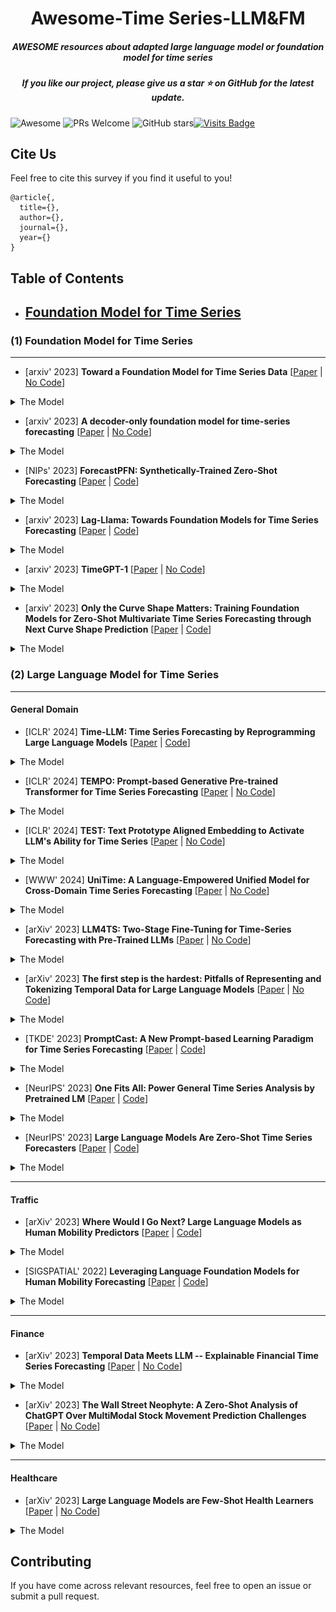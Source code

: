 <h1 align="center"> Awesome-Time Series-LLM&FM</h2>
<h5 align="center">AWESOME resources about adapted large language model or foundation model for time series</h5>

<h5 align="center"> If you like our project, please give us a star ⭐ on GitHub for the latest update.</h5>

![Awesome](https://cdn.rawgit.com/sindresorhus/awesome/d7305f38d29fed78fa85652e3a63e154dd8e8829/media/badge.svg) ![PRs Welcome](https://img.shields.io/badge/PRs-Welcome-green) ![GitHub stars](https://img.shields.io/github/stars/start2020/Awesome-TimeSeries-LLM-FM.svg)[![Visits Badge](https://badges.pufler.dev/visits/start2020/Awesome-TimeSeries-LLM-FM)](https://badges.pufler.dev/visits/start2020/Awesome-TimeSeries-LLM-FM)

## Cite Us

Feel free to cite this survey if you find it useful to you!
```
@article{,
  title={}, 
  author={},
  journal={},
  year={}
}
```



## Table of Contents

- [Foundation Model for Time Series](#FM)
  - 




### (1) Foundation Model for Time Series
<a id="FM"></a> 
***
*  [arxiv' 2023] **Toward a Foundation Model for Time Series Data** [[Paper](https://arxiv.org/abs/2310.03916) | [No Code](link)]
  <details close>
  <summary>The Model</summary>
  <p align="center"><img width="75%" src="Figures/Towa.png" /></p>
  </details>

  
*  [arxiv' 2023] **A decoder-only foundation model for time-series forecasting** [[Paper](https://arxiv.org/abs/2310.10688) | [No Code](link)]
  
  <details close>
  <summary>The Model</summary>
  <p align="center"><img width="75%" src="Figures/Adec.png" /></p>
  </details>

*  [NIPs' 2023] **ForecastPFN: Synthetically-Trained Zero-Shot Forecasting** [[Paper](https://arxiv.org/abs/2311.01933) | [Code](https://github.com/abacusai/forecastpfn)]
  
  <details close>
  <summary>The Model</summary>
  <p align="center"><img width="75%" src="Figures/Fore.png" /></p>
  </details>

*  [arxiv' 2023] **Lag-Llama: Towards Foundation Models for Time Series Forecasting** [[Paper](https://arxiv.org/abs/2310.08278) | [Code](https://github.com/kashif/pytorch-transformer-ts)]
  
  <details close>
  <summary>The Model</summary>
  <p align="center"><img width="75%" src="Figures/LagL.png" /></p>
  </details>

*  [arxiv' 2023] **TimeGPT-1** [[Paper](https://arxiv.org/abs/2310.03589) | [No Code](link)]
  <details close>
  <summary>The Model</summary>
  <p align="center"><img width="75%" src="Figures/TimeG.png" /></p>
  </details>

*  [arxiv' 2023] **Only the Curve Shape Matters: Training Foundation Models for Zero-Shot Multivariate Time Series Forecasting through Next Curve Shape Prediction** [[Paper](https://arxiv.org/abs/2402.07570) | [Code](https://github.com/cfeng783/GTT)]
  
  <details close>
  <summary>The Model</summary>
  <p align="center"><img width="75%" src="Figures/Only.png" /></p>
  </details>




### (2) Large Language Model for Time Series

***
#### General Domain

*  [ICLR' 2024] **Time-LLM: Time Series Forecasting by Reprogramming Large Language Models** [[Paper](https://arxiv.org/abs/2310.01728) | [Code](https://github.com/KimMeen/Time-LLM)]
  
  <details close>
  <summary>The Model</summary>
  <p align="center"><img width="75%" src="Figures/Time.png" /></p>
  </details>

*  [ICLR' 2024] **TEMPO: Prompt-based Generative Pre-trained Transformer for Time Series Forecasting** [[Paper](https://arxiv.org/abs/2310.04948) | [No Code](Link)]
  
  <details close>
  <summary>The Model</summary>
  <p align="center"><img width="75%" src="Figures/TEMP.png" /></p>
  </details>

*  [ICLR' 2024] **TEST: Text Prototype Aligned Embedding to Activate LLM's Ability for Time Series** [[Paper](https://arxiv.org/abs/2308.08241) | [No Code](Link)]
  
  <details close>
  <summary>The Model</summary>
  <p align="center"><img width="75%" src="Figures/TEST.png" /></p>
  </details>

*  [WWW' 2024] **UniTime: A Language-Empowered Unified Model for Cross-Domain Time Series Forecasting** [[Paper](https://arxiv.org/abs/2310.09751) | [No Code](Link)]
  
  <details close>
  <summary>The Model</summary>
  <p align="center"><img width="75%" src="Figures/UniT.png" /></p>
  </details>

  
*  [arXiv' 2023] **LLM4TS: Two-Stage Fine-Tuning for Time-Series Forecasting with Pre-Trained LLMs** [[Paper](https://arxiv.org/abs/2308.08469) | [No Code](Link)]
  
  <details close>
  <summary>The Model</summary>
  <p align="center"><img width="75%" src="Figures/LLM4.png" /></p>
  </details>

  
*  [arXiv' 2023] **The first step is the hardest: Pitfalls of Representing and Tokenizing Temporal Data for Large Language Models** [[Paper](https://arxiv.org/abs/2309.06236) | [No Code](Link)]
  
  <details close>
  <summary>The Model</summary>
  <p align="center"><img width="75%" src="Figures/The.png" /></p>
  </details>

*  [TKDE' 2023] **PromptCast: A New Prompt-based Learning Paradigm for Time Series Forecasting** [[Paper](https://arxiv.org/abs/2210.08964) | [Code](https://github.com/HaoUNSW/PISA)]
  
  <details close>
  <summary>The Model</summary>
  <p align="center"><img width="75%" src="Figures/Prom.png" /></p>
  </details>

*  [NeurIPS' 2023] **One Fits All: Power General Time Series Analysis by Pretrained LM** [[Paper](https://arxiv.org/abs/2302.11939) | [Code](https://github.com/DAMO-DI-ML/NeurIPS2023-One-Fits-All)]
  
  <details close>
  <summary>The Model</summary>
  <p align="center"><img width="75%" src="Figures/One.png" /></p>
  </details>

*  [NeurIPS' 2023] **Large Language Models Are Zero-Shot Time Series Forecasters** [[Paper](https://arxiv.org/abs/2310.07820) | [Code](https://github.com/ngruver/llmtime)]
  
  <details close>
  <summary>The Model</summary>
  <p align="center"><img width="75%" src="Figures/Larg.png" /></p>
  </details>



***
#### Traffic

*  [arXiv' 2023] **Where Would I Go Next? Large Language Models as Human Mobility Predictors** [[Paper](https://arxiv.org/abs/2308.15197) | [Code](https://github.com/xlwang233/LLM-Mob)]
  
  <details close>
  <summary>The Model</summary>
  <p align="center"><img width="75%" src="Figures/Wher.png" /></p>
  </details>

*  [SIGSPATIAL' 2022] **Leveraging Language Foundation Models for Human Mobility Forecasting** [[Paper](https://arxiv.org/abs/2209.05479) | [Code](https://github.com/cruiseresearchgroup/AuxMobLCast)]
  
  <details close>
  <summary>The Model</summary>
  <p align="center"><img width="75%" src="Figures/Leve.png" /></p>
  </details>

***
#### Finance

*  [arXiv' 2023] **Temporal Data Meets LLM -- Explainable Financial Time Series Forecasting** [[Paper](https://arxiv.org/abs/2306.11025) | [No Code](Link)]
  
  <details close>
  <summary>The Model</summary>
  <p align="center"><img width="75%" src="Figures/Tempo.png" /></p>
  </details>

  
*  [arXiv' 2023] **The Wall Street Neophyte: A Zero-Shot Analysis of ChatGPT Over MultiModal Stock Movement Prediction Challenges** [[Paper](https://arxiv.org/abs/2304.05351) | [No Code](Link)]
  
  <details close>
  <summary>The Model</summary>
  <p align="center"><img width="75%" src="Figures/TheW.png" /></p>
  </details>

***
#### Healthcare

*  [arXiv' 2023] **Large Language Models are Few-Shot Health Learners** [[Paper](https://arxiv.org/abs/2305.15525) | [No Code](Link)]
  
  <details close>
  <summary>The Model</summary>
  <p align="center"><img width="75%" src="Figures/LargL.png" /></p>
  </details>


## Contributing

If you have come across relevant resources, feel free to open an issue or submit a pull request.
